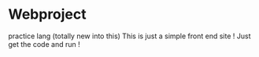 # Webproject
practice lang (totally new into this)
This is just a simple front end site !
Just get the code and run !
